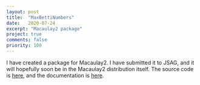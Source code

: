 ```yaml
---
layout: post
title:  "MaxBettiNumbers"
date:   2020-07-24
excerpt: "Macaulay2 package"
project: true
comments: false
priority: 100
---
```


I have created a package for Macaulay2. I have submitted it to JSAG, and it will hopefully soon be in the Macaulay2 distribution itself.
The source code is [here](https://github.com/JayWhite2357/MaxBettiNumbers), and the documentation is [here](https://jaywhite2357.github.io/MaxBettiNumbers/).
